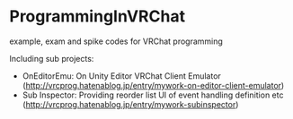 # ProgrammingInVRChat
example, exam and spike codes for VRChat programming

Including sub projects:
- OnEditorEmu: On Unity Editor VRChat Client Emulator (http://vrcprog.hatenablog.jp/entry/mywork-on-editor-client-emulator)
- Sub Inspector: Providing reorder list UI of event handling definition etc (http://vrcprog.hatenablog.jp/entry/mywork-subinspector)
